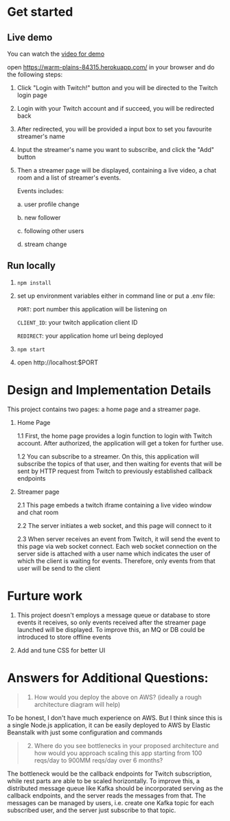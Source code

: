 # Get started

## Live demo

You can watch the [video for demo](doc/demo.mp4)

open <https://warm-plains-84315.herokuapp.com/> in your browser and do the following steps:

1. Click "Login with Twitch!" button and you will be directed to the Twitch login page

2. Login with your Twitch account and if succeed, you will be redirected back

3. After redirected, you will be provided a input box to set you favourite streamer's name

4. Input the streamer's name you want to subscribe, and click the "Add" button

5. Then a streamer page will be displayed, containing a live video, a chat room and a list of streamer's events.

    Events includes:

    a. user profile change

    b. new follower

    c. following other users

    d. stream change

## Run locally

1. `npm install`

2. set up environment variables either in command line or put a .env file:

    `PORT`: port number this application will be listening on

    `CLIENT_ID`: your twitch application client ID

    `REDIRECT`: your application home url being deployed

3. `npm start`

4. open http://localhost:$PORT


# Design and Implementation Details

This project contains two pages: a home page and a streamer page.

1. Home Page

    1.1 First, the home page provides a login function to login with Twitch account.
        After authorized, the application will get a token for further use.

    1.2 You can subscribe to a streamer. On this, this application will subscribe the
        topics of that user, and then waiting for events that will be sent by HTTP request
        from Twitch to previously established callback endpoints

2. Streamer page

    2.1 This page embeds a twitch iframe containing a live video window and chat room

    2.2 The server initiates a web socket, and this page will connect to it

    2.3 When server receives an event from Twitch, it will send the event to this page
        via web socket connect.
        Each web socket connection on the server side is attached with a user name
        which indicates the user of which the client is waiting for events. Therefore,
        only events from that user will be send to the client

# Furture work

1. This project doesn't employs a message queue or database to store events it receives,
    so only events received after the streamer page launched will be displayed. To improve
    this, an MQ or DB could be introduced to store offline events

2. Add and tune CSS for better UI

# Answers for Additional Questions:

> 1. How would you deploy the above on AWS? (ideally a rough architecture diagram will help)

To be honest, I don't have much experience on AWS. But I think since this is a single Node.js application, 
it can be easily deployed to AWS by Elastic Beanstalk with just some configuration and commands

> 2. Where do you see bottlenecks in your proposed architecture and how would you approach
> scaling this app starting from 100 reqs/day to 900MM reqs/day over 6 months?

The bottleneck would be the callback endpoints for Twitch subscription, while rest parts are able to 
be scaled horizontally. To improve this, a distributed message queue like Kafka should be incorporated serving
as the callback endpoints, and the server reads the messages from that. The messages can be managed by
users, i.e. create one Kafka topic for each subscribed user, and the server just subscribe to that topic.

